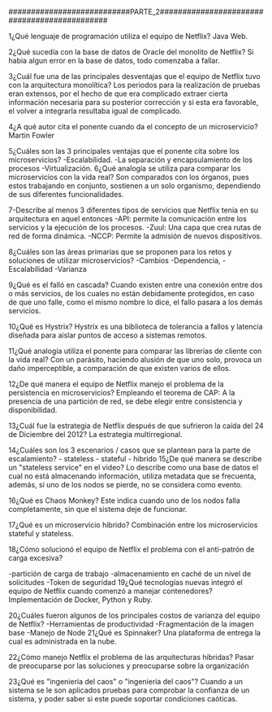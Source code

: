 ###########################PARTE_2#############################################

1¿Qué lenguaje de programación utiliza el equipo de Netflix? 
Java Web.

2¿Qué sucedía con la base de datos de Oracle del monolito de Netflix? 
Si habia algun error en la base de datos, todo comenzaba a fallar.

3¿Cuál fue una de las principales desventajas que el equipo de Netflix tuvo con la arquitectura monolítica? Los periodos para la realización de pruebas eran extensos, por el hecho de que era complicado extraer cierta información necesaria para su posterior corrección y si esta era favorable, el volver a integrarla resultaba igual de complicado.

4¿A qué autor cita el ponente cuando da el concepto de un microservicio? 
Martin Fowler

5¿Cuáles son las 3 principales ventajas que el ponente cita sobre los microservicios? 
-Escalabilidad.
-La separación y encapsulamiento de los procesos
-Virtualización.
6¿Qué analogía se utiliza para comparar los microservicios con la vida real? 
Son comparados con los órganos, pues estos trabajando en conjunto, sostienen a un solo organismo, dependiendo de sus diferentes funcionalidades.

7-Describe al menos 3 diferentes tipos de servicios que Netflix tenía en su arquitectura en aquel entonces 
-API: permite la comunicación entre los servicios y la ejecución de los procesos.
-Zuul: Una capa que crea rutas de red de forma dinámica. 
-NCCP: Permite la admisión de nuevos dispositivos.

8¿Cuáles son las áreas primarias que se proponen para los retos y soluciones de utilizar microservicios?
-Cambios -Dependencia, -Escalabilidad -Varianza

9¿Qué es el falló en cascada?
Cuando existen entre una conexión entre dos o más servicios, de los cuales no están debidamente protegidos, en caso de que uno falle, como el mismo nombre lo dice, el fallo pasara a los demás servicios.

10¿Qué es Hystrix? 
Hystrix es una biblioteca de tolerancia a fallos y latencia diseñada para aislar puntos de acceso a sistemas remotos.

11¿Qué analogía utiliza el ponente para comparar las librerias de cliente con la vida real? 
Con un parásito, haciendo alusión de que uno solo, provoca un daño imperceptible, a comparación de que existen varios de ellos.

12¿De qué manera el equipo de Netflix manejo el problema de la persistencia en microservicios? 
Empleando el teorema de CAP: A la presencia de una partición de red, se debe elegir entre consistencia y disponibilidad.

13¿Cuál fue la estrategia de Netflix después de que sufrieron la caída del 24 de Diciembre del 2012?
La estrategia multirregional.

14¿Cuáles son los 3 escenarios / casos que se plantean para la parte de escalamiento?
    - stateless
    - stateful
    - hibrido
15¿De qué manera se describe un "stateless service" en el video? Lo describe como una base de datos el cual no está almacenando información, utiliza metadata que se frecuenta, además, si uno de los nodos se pierde, no se considera como evento.

16¿Qué es Chaos Monkey? 
Este indica cuando uno de los nodos falla completamente, sin que el sistema deje de funcionar.

17¿Qué es un microservicio híbrido? 
Combinación entre los microservicios stateful y stateless.

18¿Cómo solucionó el equipo de Netflix el problema con el anti-patrón de carga excesiva?

-partición de carga de trabajo
-almacenamiento en caché de un nivel de solicitudes
-Token de seguridad
19¿Qué tecnologías nuevas integró el equipo de Netflix cuando comenzó a manejar contenedores? 
Implementación de Docker, Python y Ruby.

20¿Cuáles fueron algunos de los principales costos de varianza del equipo de Netflix?
-Herramientas de productividad
-Fragmentación de la imagen base
-Manejo de Node
21¿Qué es Spinnaker? 
Una plataforma de entrega la cual es administrada en la nube.

22¿Cómo manejo Netflix el problema de las arquitecturas híbridas? 
Pasar de preocuparse por las soluciones y preocuparse sobre la organización

23¿Qué es "ingeniería del caos" o "ingeniería del caos"? 
Cuando a un sistema se le son aplicados pruebas para comprobar la confianza de un sistema, y ​​poder saber si este puede soportar condiciones caóticas.